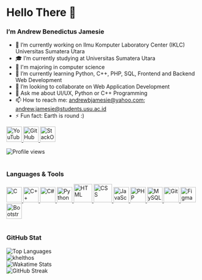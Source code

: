 # Hello There 👋
### I’m Andrew Benedictus Jamesie

<!--
- 🔭 I’m currently working on ...
- 🎓 I’m currently studying at ...
- 📖 I'm majoring in ...
- 🌱 I’m currently learning ...
- 👯 I’m looking to collaborate on ...
- 🤔 I’m looking for help with ...
- 💬 Ask me about ...
- 📫 How to reach me: ...
- 😄 Pronouns: ...
- ⚡ Fun fact: ...
-->

- 🔭 I’m currently working on Ilmu Komputer Laboratory Center (IKLC) Universitas Sumatera Utara
- 🎓 I’m currently studying at Universitas Sumatera Utara
- 📖 I'm majoring in computer science
- 🌱 I’m currently learning Python, C++, PHP, SQL, Frontend and Backend Web Development
- 👯 I’m looking to collaborate on Web Application Development
- 💬 Ask me about UI/UX, Python or C++ Programming
- 📫 How to reach me: andrewbjamesie@yahoo.com; andrew.jamesie@students.usu.ac.id
- ⚡ Fun fact: Earth is round :)

<p>
  <a href="https://www.youtube.com/channel/UCserpGA6grVSHzfzz_oBL7A">
    <img src="https://api.iconify.design/logos/youtube-icon.svg" alt="YouTube" height="40" width="40"> 
  </a>
  <a href="https://github.com/aNdr3W03">
    <img src="https://api.iconify.design/logos/github-octocat.svg" alt="GitHub" height="40" width="40"> 
  </a>
  <a href="https://stackoverflow.com/users/13403662">
    <img src="https://api.iconify.design/logos/stackoverflow-icon.svg" alt="StackOverflow" height="40" width="40"> 
  </a>
</p>

![Profile views](https://gpvc.arturio.dev/aNdr3W03)

# 

<div>
  <h3>Languages & Tools</h3>
  
  <a href="https://www.cprogramming.com">
    <img src="https://api.iconify.design/logos/c.svg" alt="C" height="40" width="40"> 
  </a>
  <a href="https://www.cplusplus.com/reference">
    <img src="https://api.iconify.design/logos/c-plusplus.svg" alt="C++" height="40" width="40"> 
  </a>
  <a href="https://docs.microsoft.com/en-us/dotnet/csharp/programming-guide">
    <img src="https://api.iconify.design/logos/c-sharp.svg" alt="C#" height="40" width="40"> 
  </a>
  <a href="https://www.python.org">
    <img src="https://api.iconify.design/logos/python.svg" alt="Python" height="40" width="40"> 
  </a>
  <a href="https://www.w3schools.com/html">
    <img src="https://api.iconify.design/logos/html-5.svg" alt="HTML" height="48" width="48"> 
  </a>
  <a href="https://www.w3schools.com/css">
    <img src="https://api.iconify.design/logos/css-3.svg" alt="CSS" height="48" width="48"> 
  </a>
  <a href="https://www.javascript.com">
    <img src="https://api.iconify.design/logos/javascript.svg" alt="JavaScript" height="40" width="40"> 
  </a>
  <a href="https://www.php.net">
    <img src="https://api.iconify.design/logos/php.svg" alt="PHP" height="40" width="40"> 
  </a>
  <a href="https://www.mysql.com">
    <img src="https://api.iconify.design/logos/mysql.svg" alt="MySQL" height="40" width="40"> 
  </a>
  <a href="https://git-scm.com">
    <img src="https://api.iconify.design/logos/git-icon.svg" alt="Git" height="40" width="40"> 
  </a>
  <a href="https://www.figma.com">
    <img src="https://api.iconify.design/logos/figma.svg" alt="Figma" height="40" width="40"> 
  </a>
  <a href="https://getbootstrap.com">
    <img src="https://api.iconify.design/logos/bootstrap.svg" alt="Bootstrap" height="40" width="40"> 
  </a>
</div>

# 

<div>
  <h3>GitHub Stat</h3>
  <img src="https://github-readme-stats.vercel.app/api/top-langs/?username=aNdr3W03&theme=nightowl" alt="Top Languages" /><br/>
  <img src="https://github-readme-stats.vercel.app/api?username=aNdr3W03&show_icons=true&theme=nightowl" alt="khelthos" /><br/>
  <img src="https://github-readme-stats.vercel.app/api/wakatime?username=aNdr3W03&layuout=compact&theme=nightowl&v=2" alt="Wakatime Stats" /><br/>
  <img src="https://github-readme-streak-stats.herokuapp.com?user=aNdr3W03&theme=nightowl&date_format=j%20M%5B%20Y%5D&fire=FF6600&ring=FF6656" alt="GitHub Streak" />
</div>

